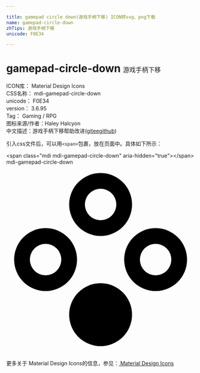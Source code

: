```yaml
---

title: gamepad circle down(游戏手柄下移) ICON转svg、png下载
name: gamepad-circle-down
zhTips: 游戏手柄下移
unicode: F0E34

---
```


# gamepad-circle-down  <small style="font-size: 60%;font-weight: 100">游戏手柄下移</small>


<div class="detail-page">
<p>
<span>
ICON库：
<span class="badge-secondary badge">Material Design Icons</span> 
</span>
<br/>
<span>
CSS名称：
<span class="badge-secondary badge">mdi-gamepad-circle-down</span> 
</span>
<br/>
<span>
unicode：
<span class="badge-secondary badge">F0E34</span> 
</span>
<br/>
<span>
version：
<span class="badge-secondary badge">3.6.95</span> 
</span>
<br/>
<span>Tag：
<span class="badge-light badge">Gaming / RPG</span>
</span>
<br/>
<span>图标来源/作者：<span class="badge-light badge">Haley Halcyon</span></span> 
<br/>
<span class="zh-detail">中文描述：<span class="badge-primary badge">游戏手柄下移</span><span class="help-link"><span>帮助改进</span>(<a href="https://gitee.com/liuwave/icon-helper/edit/master/json/material/gamepad-circle-down.json" target="_blank" rel="noopener noreferrer">gitee</a><a href="https://github.com/liuwave/icon-helper/edit/master/json/material/gamepad-circle-down.json" target="_blank" rel="noopener noreferrer">github</a></span>)</span><br/>
</p>
</div>
<div class="alert alert-dark">
  <i class="mdi mdi-gamepad-circle-down mdi-48px"></i>
  <i class="mdi mdi-gamepad-circle-down mdi-36px"></i>
  <i class="mdi mdi-gamepad-circle-down mdi-24px"></i>
  <i class="mdi mdi-gamepad-circle-down mdi-18px"></i>
</div>
<div>
  <p>引入css文件后，可以用<code>&lt;span&gt;</code>包裹，放在页面中。具体如下所示：    
  </p>
  <div class="alert alert-primary" style="font-size: 14px">
    &lt;span class="mdi mdi-gamepad-circle-down" aria-hidden="true"&gt;&lt;/span&gt;
    <copy-btn content='<span class="mdi mdi-gamepad-circle-down" aria-hidden="true"></span>'></copy-btn>
  </div>
  <div class="alert alert-secondary">
    <i class="mdi mdi-gamepad-circle-down"
    style="font-size: 24px"
    aria-hidden="true"></i> mdi-gamepad-circle-down
    <copy-btn content="mdi-gamepad-circle-down" btn-title="复制图标名称"></copy-btn>
  </div>
</div>
<div id="svg" class="svg-wrap">
<svg xmlns="http://www.w3.org/2000/svg" viewBox="0 0 24 24"><path d="M5,8A4,4 0 0,1 9,12A4,4 0 0,1 5,16A4,4 0 0,1 1,12A4,4 0 0,1 5,8M12,1A4,4 0 0,1 16,5A4,4 0 0,1 12,9A4,4 0 0,1 8,5A4,4 0 0,1 12,1M12,15A4,4 0 0,1 16,19A4,4 0 0,1 12,23A4,4 0 0,1 8,19A4,4 0 0,1 12,15M19,8A4,4 0 0,1 23,12A4,4 0 0,1 19,16A4,4 0 0,1 15,12A4,4 0 0,1 19,8M12,3A2,2 0 0,0 10,5A2,2 0 0,0 12,7A2,2 0 0,0 14,5A2,2 0 0,0 12,3M5,10A2,2 0 0,0 3,12A2,2 0 0,0 5,14A2,2 0 0,0 7,12A2,2 0 0,0 5,10M19,10A2,2 0 0,0 17,12A2,2 0 0,0 19,14A2,2 0 0,0 21,12A2,2 0 0,0 19,10Z" /></svg>
</div>
<detail full-name='mdi-gamepad-circle-down'></detail>
    
<div><p>更多关于 Material Design Icons的信息，参见：<a target="_blank" href="https://iconhelper.cn/material.html"> Material Design Icons</a>
</p></div>
